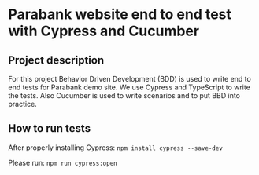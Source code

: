 # Parabank website end to end test with Cypress and Cucumber

## Project description
For this project Behavior Driven Development (BDD) is used to write end to end tests for Parabank demo site. 
We use Cypress and TypeScript to write the tests. Also Cucumber is used to write scenarios and to put BBD into practice.

## How to run tests
After properly installing Cypress:
`npm install cypress --save-dev`

Please run:
`npm run cypress:open`
